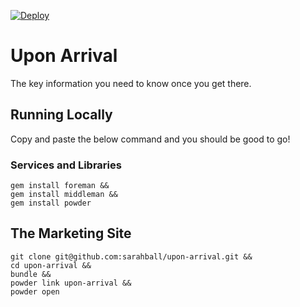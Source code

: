 [![Deploy](https://www.herokucdn.com/deploy/button.svg)](https://heroku.com/deploy)

# Upon Arrival

The key information you need to know once you get there.

## Running Locally

Copy and paste the below command and you should be good to go!

### Services and Libraries

    gem install foreman &&
    gem install middleman &&
    gem install powder

## The Marketing Site

    git clone git@github.com:sarahball/upon-arrival.git &&
    cd upon-arrival &&
    bundle &&
    powder link upon-arrival &&
    powder open
